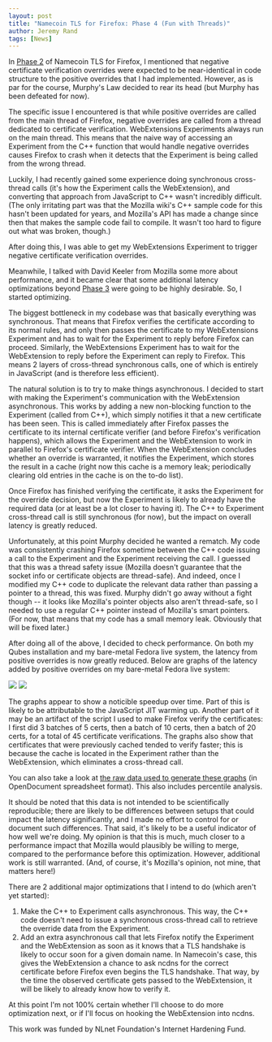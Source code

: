 ```yaml
---
layout: post
title: "Namecoin TLS for Firefox: Phase 4 (Fun with Threads)"
author: Jeremy Rand
tags: [News]
---
```


In [Phase 2]({{site.baseurl}}2017/09/30/firefox-tls-webext.html) of Namecoin TLS for Firefox, I mentioned that negative certificate verification overrides were expected to be near-identical in code structure to the positive overrides that I had implemented.  However, as is par for the course, Murphy's Law decided to rear its head (but Murphy has been defeated for now).

The specific issue I encountered is that while positive overrides are called from the main thread of Firefox, negative overrides are called from a thread dedicated to certificate verification.  WebExtensions Experiments always run on the main thread.  This means that the naive way of accessing an Experiment from the C++ function that would handle negative overrides causes Firefox to crash when it detects that the Experiment is being called from the wrong thread.

Luckily, I had recently gained some experience doing synchronous cross-thread calls (it's how the Experiment calls the WebExtension), and converting that approach from JavaScript to C++ wasn't incredibly difficult.  (The only irritating part was that the Mozilla wiki's C++ sample code for this hasn't been updated for years, and Mozilla's API has made a change since then that makes the sample code fail to compile.  It wasn't too hard to figure out what was broken, though.)

After doing this, I was able to get my WebExtensions Experiment to trigger negative certificate verification overrides.

Meanwhile, I talked with David Keeler from Mozilla some more about performance, and it became clear that some additional latency optimizations beyond [Phase 3]({{site.baseurl}}2017/10/07/firefox-tls-latency.html) were going to be highly desirable.  So, I started optimizing.

The biggest bottleneck in my codebase was that basically everything was synchronous.  That means that Firefox verifies the certificate according to its normal rules, and only then passes the certificate to my WebExtensions Experiment and has to wait for the Experiment to reply before Firefox can proceed.  Similarly, the WebExtensions Experiment has to wait for the WebExtension to reply before the Experiment can reply to Firefox.  This means 2 layers of cross-thread synchronous calls, one of which is entirely in JavaScript (and is therefore less efficient).

The natural solution is to try to make things asynchronous.  I decided to start with making the Experiment's communication with the WebExtension asynchronous.  This works by adding a new non-blocking function to the Experiment (called from C++), which simply notifies it that a new certificate has been seen.  This is called immediately after Firefox passes the certificate to its internal certificate verifier (and before Firefox's verification happens), which allows the Experiment and the WebExtension to work in parallel to Firefox's certificate verifier.  When the WebExtension concludes whether an override is warranted, it notifies the Experiment, which stores the result in a cache (right now this cache is a memory leak; periodically clearing old entries in the cache is on the to-do list).

Once Firefox has finished verifying the certificate, it asks the Experiment for the override decision, but now the Experiment is likely to already have the required data (or at least be a lot closer to having it).  The C++ to Experiment cross-thread call is still synchronous (for now), but the impact on overall latency is greatly reduced.

Unfortunately, at this point Murphy decided he wanted a rematch.  My code was consistently crashing Firefox sometime between the C++ code issuing a call to the Experiment and the Experiment receiving the call.  I guessed that this was a thread safety issue (Mozilla doesn't guarantee that the socket info or certificate objects are thread-safe).  And indeed, once I modified my C++ code to duplicate the relevant data rather than passing a pointer to a thread, this was fixed.  Murphy didn't go away without a fight though -- it looks like Mozilla's pointer objects also aren't thread-safe, so I needed to use a regular C++ pointer instead of Mozilla's smart pointers.  (For now, that means that my code has a small memory leak.  Obviously that will be fixed later.)

After doing all of the above, I decided to check performance.  On both my Qubes installation and my bare-metal Fedora live system, the latency from positive overrides is now greatly reduced.  Below are graphs of the latency added by positive overrides on my bare-metal Fedora live system:

<img src="{{site.baseurl}}data/webextensions-latency/2017-10-07/graph-uncached.svg">

<img src="{{site.baseurl}}data/webextensions-latency/2017-10-07/graph-cached.svg">

The graphs appear to show a noticible speedup over time.  Part of this is likely to be attributable to the JavaScript JIT warming up.  Another part of it may be an artifact of the script I used to make Firefox verify the certificates: I first did 3 batches of 5 certs, then a batch of 10 certs, then a batch of 20 certs, for a total of 45 certificate verifications.  The graphs also show that certificates that were previously cached tended to verify faster; this is because the cache is located in the Experiment rather than the WebExtension, which eliminates a cross-thread call.

You can also take a look at [the raw data used to generate these graphs]({{site.baseurl}}data/webextensions-latency/2017-10-07/raw-data.ods) (in OpenDocument spreadsheet format).  This also includes percentile analysis.

It should be noted that this data is not intended to be scientifically reproducible; there are likely to be differences between setups that could impact the latency significantly, and I made no effort to control for or document such differences.  That said, it's likely to be a useful indicator of how well we're doing.  My opinion is that this is much, much closer to a performance impact that Mozilla would plausibly be willing to merge, compared to the performance before this optimization.  However, additional work is still warranted.  (And, of course, it's Mozilla's opinion, not mine, that matters here!)

There are 2 additional major optimizations that I intend to do (which aren't yet started):

1. Make the C++ to Experiment calls asynchronous.  This way, the C++ code doesn't need to issue a synchronous cross-thread call to retrieve the override data from the Experiment.
2. Add an extra asynchronous call that lets Firefox notify the Experiment and the WebExtension as soon as it knows that a TLS handshake is likely to occur soon for a given domain name.  In Namecoin's case, this gives the WebExtension a chance to ask ncdns for the correct certificate before Firefox even begins the TLS handshake.  That way, by the time the observed certificate gets passed to the WebExtension, it will be likely to already know how to verify it.

At this point I'm not 100% certain whether I'll choose to do more optimization next, or if I'll focus on hooking the WebExtension into ncdns.

This work was funded by NLnet Foundation's Internet Hardening Fund.
